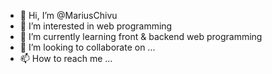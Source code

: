 - 👋 Hi, I’m @MariusChivu
- 👀 I’m interested in web programming
- 🌱 I’m currently learning front & backend web programming
- 💞️ I’m looking to collaborate on ...
- 📫 How to reach me ...

<!---
MariusChivu/MariusChivu is a ✨ special ✨ repository because its `README.md` (this file) appears on your GitHub profile.
You can click the Preview link to take a look at your changes.
--->
